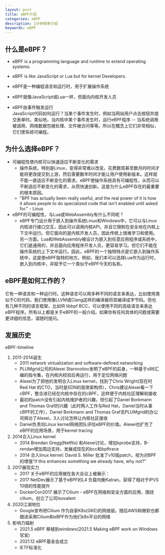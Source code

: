 ```yaml
---
layout: post
title: eBPF介绍
categories: eBPF
description: 1分钟简单介绍
keywords: eBPF
---
```


## 什么是eBPF？

- eBPF is a programming language and runtime to extend operating systems.
- eBPF is like JavaScript or Lua but for kernel Developers.  

- eBPF是一种编程语言和运行时，用于扩展操作系统  
- eBPF就像JavaScript或Lua一样，但面向内核开发人员
- eBPF由事件触发运行  
  JavaScript代码如何运行？当某个事件发生时，例如当网站用户点击按钮并提交表单时。类似地，当内核中某个事件发生时，运行eBPF程序 -- 当系统调用被调用、网络数据包被处理、文件被访问等等。所以在概念上它们非常相似，它们使系统可编程。  
## 为什么选择eBPF？
- 可编程性使内核可以快速适应不断变化的需求  
    - 操作系统，特别是Linux，变得非常难以改变。花费数周甚至数月的时间才能将更改提交到上游，然后需要数年时间才能让用户使用新版本。这样就不能一直适应不断变化的需求。eBPF使操作系统具有可编程性，从而可以不断适应不断变化的需求，从而快速创新。这是为什么eBPF存在的最重要的根本原因。  
    - "BPF has actually been really useful, and the real power of it is how it allows people to do specialized code that isn't enabled until asked for." - Linus
- eBPF的可编程性，与Lua或WebAssembly有什么不同呢？  
    - eBPF专门设计用于嵌入到操作系统Linux和Windows中，它可以与Linux内核进行接口交互，因此可以调用内核API，并且它限制在安全地在内核上下文中运行。但它面向的是内核开发人员，因此传统上很难学习和使用。另一方面，Lua和WebAssembly被设计为嵌入到任意应用程序或系统中，它们是通用的，并且面向应用程序开发人员，更容易学习。但它们不能在操作系统的上下文中运行。因此，eBPF的一个独特特点是它嵌入到操作系统中，这是使eBPF独特的地方。例如，我们本可以选择Lua作为运行时，嵌入到内核中，并赋予它一个类似于eBPF今天的名称。

## eBPF是如何工作的？
它有一种语言和一种运行时。这种语言可以用多种不同的语言来表达，比如使用类似于C的代码，我们使用像LLVM或Clang这样的编译器将其编译成字节码。但也有几种不同的语言框架，比如IR libbpf BCC，可以使用不同的高级语言来表达eBPF程序。所有以上都是关于eBPF的一般介绍。如果你有任何具体的问题或需要更详细的信息，请随时提问。

## 发展历史

eBPF-timeline

1. 2011-2014诞生
    - 2011 network virtualization and software-defined networking
    - PLUMgrid公司的Alexei Starovoitov发明了eBPF的前身，一种基于x86汇编的指令集，在内核内校验后再运行，用于定位网络问题
    - Alexei为了把他的发明合入Linux kernel，找到了Chris Wright(现在时Red Hat 的CTO，当时是SDN的首席架构师），Chris建议Alexei看一下cBPF，整合进已经在内核中存在的cBPF，这样便于内核社区理解和接收
    - 最初的patch没有引起内核维护者的兴趣，但引起了Daniel Borkmann and Thomas Graf的兴趣（此时两人工作与Red Hat，Daniel当时从事cBPF的工作），Daniel Borkmann and Thomas Graf去PLUMgrid的办公司拜访了Alexei，3人讨论怎样让内核社区接收
    - Daniel负责向Linux kernel网络团队评估eBPF的价值。Alexei也扩充了eBPF的应用场景，用于kernel tracing
2. 2014合入Linux kernel
    - 2014 Brendan Gregg(Netflix) 和Alexei讨论，增加kprobe支持，B-rendan增加周边支持，发展成现在的bcc和bpftrace
    - 2014 合入linux kernel: David S. Miller 批准了v10版patch，视为对BPF的增强“if this enhances something we already have, why not?”
3. 2017展现实力
    - 2017 关于eBPF的应用被在各大会议上被展示：
    - 2017 NetDev展示了基于eBPF的L4 负载均衡Katran，获得了相对于IPVS 10倍的性能提升
    - DockerCon2017 展示了Cilium - eBPF在网络和安全方面的应用，围绕cilium，创立了公司Isovalent
4. 2020江湖地位
    - Google宣布把Cilium 作为自家K8s(GKE)的网络层。随后AWS和微软也都跟进采用Cilium和eBPF作为他们k8s平台的网络
5. 影响力辐射
    - 2021.5 eBPF 移植到windows(2021.5 Making eBPF work on Windows官宣)
    - 2021.12 eBPF基金会成立
    - IETF标准化
  
